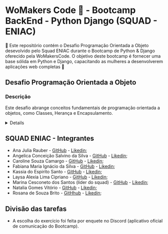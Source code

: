 # WoMakers Code 🦋 - Bootcamp BackEnd - Python Django (SQUAD - ENIAC)

🦋 Este repositório contém o Desafio Programação Orientada a Objeto desevolvido pelo Squad ENIAC durante o Bootcamp de Python & Django oferecido pela WoMakersCode. O objetivo deste bootcamp é fornecer uma base sólida em Python e Django, capacitando as mulheres a desenvolverem aplicações web completas 🦋


## Desafio Programação Orientada a Objeto

### Descrição

Este desafio abrange conceitos fundamentais de programação orientada a objetos, como Classes, Herança e Encapsulamento.

<details>
  
1️⃣ Gerenciamento de Biblioteca:
    Vamos criar um sistema orientado a objetos para representar um
    sistema de biblioteca seguindo os requisitos abaixo:
    1. Cada livro pode ter um ou mais autores.
    2. A biblioteca controla apenas o nome, o telefone e a nacionalidade
    de cada usuário.
    3. Cada livro tem um título, editora, uma lista de gêneros aos quais
    pertence e uma lista de exemplares disponíveis.
    4. Quando um exemplar é emprestado, ele é removido da lista de
    exemplares disponíveis.
    5. Alguns livros podem ter um número máximo de renovações
    permitidas.
    6. A biblioteca mantém um registro de todos os empréstimos
    realizados, incluindo detalhes como data de empréstimo, data de
    devolução e estado do exemplar (por exemplo, emprestado ou
    devolvido).
    Para modelar o sistema, utilize obrigatoriamente os conceitos de classe,
    herança, propriedade, encapsulamento e classe abstrata.

2️⃣ Gerenciamento de Mercado:
    Vamos criar um sistema orientado a objetos para representar um
    sistema de mercado seguindo os requisitos fornecidos:
    1. Cada produto pode ter um ou mais fornecedores.
    2. O mercado controla apenas o nome, o telefone e o endereço de
    cada cliente.
    3. Cada produto tem um nome, uma lista de categorias às quais
    pertence e uma quantidade disponível em estoque.
    4. Quando um produto é comprado, sua quantidade disponível em
    estoque é reduzida.
    5. O mercado mantém um registro de todas as transações
    realizadas, incluindo detalhes como data da compra, cliente
    envolvido e quantidade de produtos comprados.



</details>
  

## SQUAD ENIAC - Integrantes 

- Ana Julia Rauber - [GitHub](https://github.com/anajuliarauber) - [Likedin](https://www.linkedin.com/in/ana-julia-rauber/);
- Angelica Conceição Salvino da Silva - [GitHub](https://github.com/AngelicaSalvino) - [Likedin](https://www.linkedin.com/in/angelica-salvino/);
- Caroline Souza Camargo - [GitHub](https://github.com/Caroline-Camargo) - [Likedin](https://www.linkedin.com/in/caroline-souza-camargo-023b54164/);
- Fabiana Maria Ignácio da Silva - [GitHub](https://github.com/Ignacio-fabianamaria) - [Likedin](https://www.linkedin.com/in/fabianaignacio/);
- Kassia do Espirito Santo - [GitHub](https://github.com/KassiaES) - [Likedin](https://www.linkedin.com/in/kassia-es);
- Laysa Alexia Lima Cipriano - [GitHub](https://github.com/LayCipriano) - [Likedin](https://www.linkedin.com/in/lay-cipriano/);
- Marina Cesconeto dos Santos (líder do squad) - [GitHub](https://github.com/marina6coneto) - [Likedin](https://www.linkedin.com/in/marina-cesconeto-dos-santos-a17563216/);
- Natalia Gomes Vitório - [GitHub]() - [Likedin]();
- Rosana de Souza Brito - [GitHhub](https://github.com/RosanaBrito) - [Likedin](https://www.linkedin.com/in/rosanadesouzabrito/);

## Divisão das tarefas

- A escolha do exercício foi feita por enquete no Discord (aplicativo oficial de comunicação do Bootcamp).

